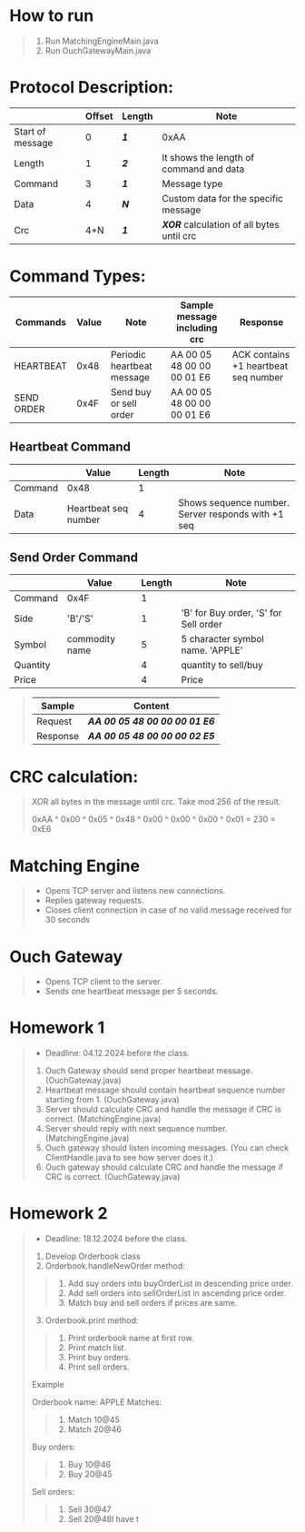 
# How to run
> 1. Run MatchingEngineMain.java
> 2. Run OuchGatewayMain.java

# Protocol Description:


|                  | Offset | Length  | Note                                         |
|------------------|--------|---------|----------------------------------------------|
| Start of message | 0      | ***1*** | 0xAA                                         |
| Length           | 1      | ***2*** | It shows the length of command and data      |
| Command          | 3      | ***1*** | Message type                                 |
| Data             | 4      | ***N*** | Custom data for the specific message         |
| Crc              | 4+N    | ***1*** | ***XOR*** calculation of all bytes until crc |


# Command Types:

| Commands   | Value | Note                       | Sample message including crc | Response                             |
|------------|-------|----------------------------|------------------------------|--------------------------------------|
| HEARTBEAT  | 0x48  | Periodic heartbeat message | AA 00 05 48 00 00 00 01 E6   | ACK contains +1 heartbeat seq number |
| SEND ORDER | 0x4F  | Send buy or sell order     | AA 00 05 48 00 00 00 01 E6   | |


## Heartbeat Command

|         | Value                | Length | Note                                               |
|---------|----------------------|--------|----------------------------------------------------|
| Command | 0x48                 | 1      |                                                    |
| Data    | Heartbeat seq number | 4      | Shows sequence number. Server responds with +1 seq |

## Send Order Command

|            | Value          | Length | Note                                  |
|------------|----------------|--------|---------------------------------------|
| Command    | 0x4F           | 1      |                                       |
| Side       | 'B'/'S'        | 1      | 'B' for Buy order, 'S' for Sell order |
| Symbol     | commodity name | 5      | 5 character symbol name. 'APPLE'      |
| Quantity   |                | 4      | quantity to sell/buy                  |
| Price      |                | 4      | Price                                 |


>
>| Sample   | Content                          |
>|----------|----------------------------------|
>| Request  | ***AA 00 05 48 00 00 00 01 E6*** |
>| Response | ***AA 00 05 48 00 00 00 02 E5*** |


# CRC calculation:

> XOR all bytes in the message until crc. Take mod 256 of the result.
>
> 0xAA ^ 0x00 ^ 0x05 ^ 0x48 ^ 0x00 ^ 0x00 ^ 0x00 ^ 0x01 = 230 = 0xE6

# Matching Engine

> - Opens TCP server and listens new connections.
> - Replies gateway requests.
> - Closes client connection in case of no valid message received for 30 seconds

# Ouch Gateway

> - Opens TCP client to the server.
> - Sends one heartbeat message per 5 seconds.



# Homework 1

> - Deadline: 04.12.2024 before the class.
>
> 1. Ouch Gateway should send proper heartbeat message. (OuchGateway.java)
> 2. Heartbeat message should contain heartbeat sequence number starting from 1. (OuchGateway.java)
> 3. Server should calculate CRC and handle the message if CRC is correct. (MatchingEngine.java)
> 4. Server should reply with next sequence number. (MatchingEngine.java)
> 5. Ouch gateway should listen incoming messages. (You can check ClientHandle.java to see how server does it.)
> 6. Ouch gateway should calculate CRC and handle the message if CRC is correct. (OuchGateway.java)

# Homework 2

> - Deadline: 18.12.2024 before the class.
>
> 1. Develop Orderbook class
>2. Orderbook.handleNewOrder method:
>>   1. Add suy orders into buyOrderList in descending price order.
>>   2. Add sell orders into sellOrderList in ascending price order.
>>   3. Match buy and sell orders if prices are same.
> 3. Orderbook.print method:
>>    1. Print orderbook name at first row.
>>    2. Print match list.
>>    3. Print buy orders.
>>    4. Print sell orders.
>
> Example
>
> Orderbook name: APPLE
> Matches:
>> 1. Match 10@45
>> 2. Match 20@46
>
> Buy orders:
>> 1. Buy 10@46
>> 2. Buy 20@45
>
> Sell orders:
>> 1. Sell 30@47
>> 2. Sell 20@48I have t